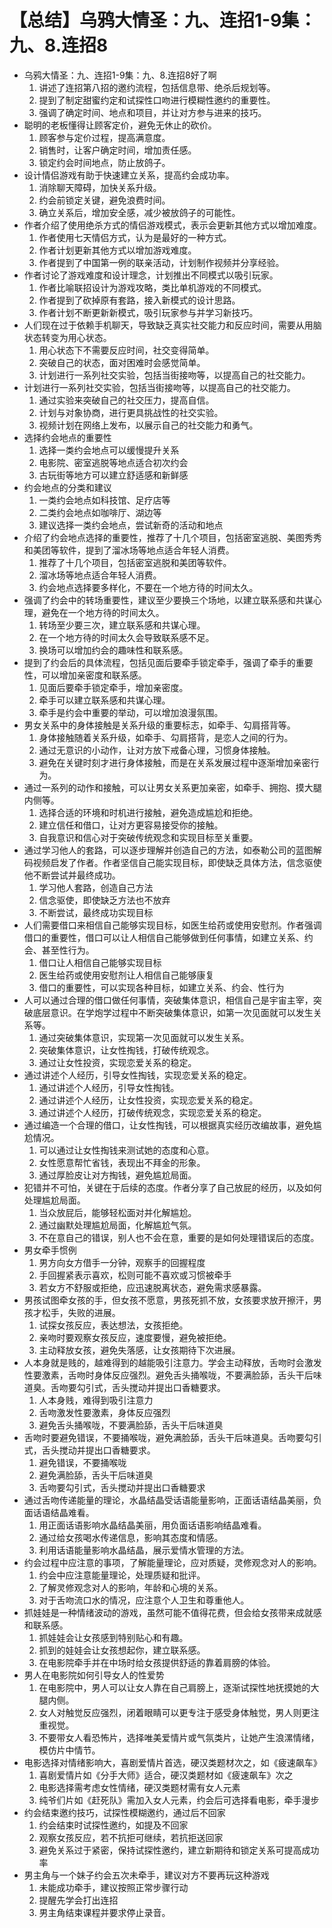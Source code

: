 # 【总结】乌鸦大情圣：九、连招1-9集：九、8.连招8

-   乌鸦大情圣：九、连招1-9集：九、8.连招8好了啊
    1.  讲述了连招第八招的邀约流程，包括信息带、绝杀后规划等。
    2.  提到了制定甜蜜约定和试探性口吻进行模糊性邀约的重要性。
    3.  强调了确定时间、地点和项目，并让对方参与进来的技巧。
-   聪明的老板懂得让顾客定价，避免无休止的砍价。
    1.  顾客参与定价过程，提高满意度。
    2.  销售时，让客户确定时间，增加责任感。
    3.  锁定约会时间地点，防止放鸽子。
-   设计情侣游戏有助于快速建立关系，提高约会成功率。
    1.  消除聊天障碍，加快关系升级。
    2.  约会前锁定关键，避免浪费时间。
    3.  确立关系后，增加安全感，减少被放鸽子的可能性。
-   作者介绍了使用绝杀方式的情侣游戏模式，表示会更新其他方式以增加难度。
    1.  作者使用七天情侣方式，认为是最好的一种方式。
    2.  作者计划更新其他方式以增加游戏难度。
    3.  作者提到了中国第一例的联亲活动，计划制作视频并分享经验。
-   作者讨论了游戏难度和设计理念，计划推出不同模式以吸引玩家。
    1.  作者比喻联招设计为游戏攻略，类比单机游戏的不同模式。
    2.  作者提到了砍掉原有套路，接入新模式的设计思路。
    3.  作者计划不断更新新模式，吸引玩家参与并学习新技巧。
-   人们现在过于依赖手机聊天，导致缺乏真实社交能力和反应时间，需要从用脑状态转变为用心状态。
    1.  用心状态下不需要反应时间，社交变得简单。
    2.  突破自己的状态，面对困难时会感觉简单。
    3.  计划进行一系列社交实验，包括当街接吻等，以提高自己的社交能力。
-   计划进行一系列社交实验，包括当街接吻等，以提高自己的社交能力。
    1.  通过实验来突破自己的社交压力，提高自信。
    2.  计划与对象协商，进行更具挑战性的社交实验。
    3.  视频计划在网络上发布，以展示自己的社交能力和勇气。
-   选择约会地点的重要性
    1.  选择一类约会地点可以缓慢提升关系
    2.  电影院、密室逃脱等地点适合初次约会
    3.  古玩街等地方可以建立舒适感和新鲜感
-   约会地点的分类和建议
    1.  一类约会地点如科技馆、足疗店等
    2.  二类约会地点如咖啡厅、湖边等
    3.  建议选择一类约会地点，尝试新奇的活动和地点
-   介绍了约会地点选择的重要性，推荐了十几个项目，包括密室逃脱、美图秀秀和美团等软件，提到了溜冰场等地点适合年轻人消费。
    1.  推荐了十几个项目，包括密室逃脱和美团等软件。
    2.  溜冰场等地点适合年轻人消费。
    3.  约会地点选择要多样化，不要在一个地方待的时间太久。
-   强调了约会中的转场重要性，建议至少要换三个场地，以建立联系感和共谋心理，避免在一个地方待的时间太久。
    1.  转场至少要三次，建立联系感和共谋心理。
    2.  在一个地方待的时间太久会导致联系感不足。
    3.  换场可以增加约会的趣味性和联系感。
-   提到了约会后的具体流程，包括见面后要牵手锁定牵手，强调了牵手的重要性，可以增加亲密度和联系感。
    1.  见面后要牵手锁定牵手，增加亲密度。
    2.  牵手可以建立联系感和共谋心理。
    3.  牵手是约会中重要的举动，可以增加浪漫氛围。
-   男女关系中的身体接触是关系升级的重要标志，如牵手、勾肩搭背等。
    1.  身体接触随着关系升级，如牵手、勾肩搭背，是恋人之间的行为。
    2.  通过无意识的小动作，让对方放下戒备心理，习惯身体接触。
    3.  避免在关键时刻才进行身体接触，而是在关系发展过程中逐渐增加亲密行为。
-   通过一系列的动作和接触，可以让男女关系更加亲密，如牵手、拥抱、摸大腿内侧等。
    1.  选择合适的环境和时机进行接触，避免造成尴尬和拒绝。
    2.  建立信任和借口，让对方更容易接受你的接触。
    3.  自我意识和信心对于突破传统观念和实现目标至关重要。
-   通过学习他人的套路，可以逐步理解并创造自己的方法，如泰勒公司的蓝图解码视频启发了作者。作者坚信自己能实现目标，即使缺乏具体方法，信念驱使他不断尝试并最终成功。
    1.  学习他人套路，创造自己方法
    2.  信念驱使，即使缺乏方法也不放弃
    3.  不断尝试，最终成功实现目标
-   人们需要借口来相信自己能够实现目标，如医生给药或使用安慰剂。作者强调借口的重要性，借口可以让人相信自己能够做到任何事情，如建立关系、约会、甚至性行为。
    1.  借口让人相信自己能够实现目标
    2.  医生给药或使用安慰剂让人相信自己能够康复
    3.  借口的重要性，可以实现各种目标，如建立关系、约会、性行为
-   人可以通过合理的借口做任何事情，突破集体意识，相信自己是宇宙主宰，突破底层意识。在学炮学过程中不断突破集体意识，如第一次见面就可以发生关系等。
    1.  通过突破集体意识，实现第一次见面就可以发生关系。
    2.  突破集体意识，让女性掏钱，打破传统观念。
    3.  通过让女性投资，实现恋爱关系的稳定。
-   通过讲述个人经历，引导女性掏钱，实现恋爱关系的稳定。
    1.  通过讲述个人经历，引导女性掏钱。
    2.  通过讲述个人经历，让女性投资，实现恋爱关系的稳定。
    3.  通过讲述个人经历，打破传统观念，实现恋爱关系的稳定。
-   通过编造一个合理的借口，让女性掏钱，可以根据真实经历改编故事，避免尴尬情况。
    1.  可以通过让女性掏钱来测试她的态度和心意。
    2.  女性愿意帮忙省钱，表现出不拜金的形象。
    3.  通过厚脸皮让对方掏钱，避免尴尬局面。
-   犯错并不可怕，关键在于后续的态度。作者分享了自己放屁的经历，以及如何处理尴尬局面。
    1.  当众放屁后，能够轻松面对并化解尴尬。
    2.  通过幽默处理尴尬局面，化解尴尬气氛。
    3.  不在意自己的错误，别人也不会在意，重要的是如何处理错误后的态度。
-   男女牵手惯例
    1.  男方向女方借手一分钟，观察手的回握程度
    2.  手回握紧表示喜欢，松则可能不喜欢或习惯被牵手
    3.  若女方不舒服或拒绝，应迅速脱离状态，避免需求感暴露。
-   男孩试图牵女孩的手，但女孩不愿意，男孩死抓不放，女孩要求放开擦汗，男孩才松手，失败的进展。
    1.  试探女孩反应，表达想法，女孩拒绝。
    2.  亲吻时要观察女孩反应，速度要慢，避免被拒绝。
    3.  主动释放女孩，避免失落感，让女孩期待下次进展。
-   人本身就是贱的，越难得到的越能吸引注意力。学会主动释放，舌吻时会激发性要激素，舌吻时身体反应强烈。避免舌头捅喉咙，不要满脸舔，舌头干后味道臭。舌吻要勾引式，舌头搅动并提出口香糖要求。
    1.  人本身贱，难得到吸引注意力
    2.  舌吻激发性要激素，身体反应强烈
    3.  避免舌头捅喉咙，不要满脸舔，舌头干后味道臭
-   舌吻时要避免错误，不要捅喉咙，避免满脸舔，舌头干后味道臭。舌吻要勾引式，舌头搅动并提出口香糖要求。
    1.  避免错误，不要捅喉咙
    2.  避免满脸舔，舌头干后味道臭
    3.  舌吻要勾引式，舌头搅动并提出口香糖要求
-   通过舌吻传递能量的理论，水晶结晶受话语能量影响，正面话语结晶美丽，负面话语结晶难看。
    1.  用正面话语影响水晶结晶美丽，用负面话语影响结晶难看。
    2.  通过给女孩喝水传递信息，影响其态度和情感。
    3.  利用话语能量影响水晶结晶，展示爱情水管理的方法。
-   约会过程中应注意的事项，了解能量理论，应对质疑，灵修观念对人的影响。
    1.  约会中应注意能量理论，处理质疑和批评。
    2.  了解灵修观念对人的影响，年龄和心境的关系。
    3.  对于舌吻流口水的情况，应注意个人卫生和尊重他人。
-   抓娃娃是一种情绪波动的游戏，虽然可能不值得花费，但会给女孩带来成就感和联系感。
    1.  抓娃娃会让女孩感到特别贴心和有趣。
    2.  抓到的娃娃会让女孩想起你，建立联系感。
    3.  在电影院牵手并在中场时给女孩提供舒适的靠着肩膀的体验。
-   男人在电影院如何引导女人的性爱势
    1.  在电影院中，男人可以让女人靠在自己肩膀上，逐渐试探性地抚摸她的大腿内侧。
    2.  女人对触觉反应强烈，闭着眼睛可以更专注于感受身体触觉，男人则更注重视觉。
    3.  不要带女人看恐怖片，选择唯美爱情片或气氛类片，让她产生浪漯情绪，模仿片中情节。
-   电影选择对情绪影响大，喜剧爱情片首选，硬汉类题材次之，如《疲速飙车》
    1.  喜剧爱情片如《分手大师》适合，硬汉类题材如《疲速飙车》次之
    2.  电影选择需考虑女性情绪，硬汉类题材需有女人元素
    3.  纯爷们片如《赶死队》需加入女人元素，约会后可选择看电影，牵手漫步
-   约会结束邀约技巧，试探性模糊邀约，通过后不回家
    1.  约会结束时试探性邀约，如提及不回家
    2.  观察女孩反应，若不抗拒可继续，若抗拒送回家
    3.  避免关系过于紧密，保持试探性邀约，建立新期待和锁定关系可提高成功率
-   男主角与一个妹子约会五次未牵手，建议对方不要再玩这种游戏
    1.  未能成功牵手，建议按照正常步骤行动
    2.  提醒先学会打出连招
    3.  男主角结束课程并要求停止录音。